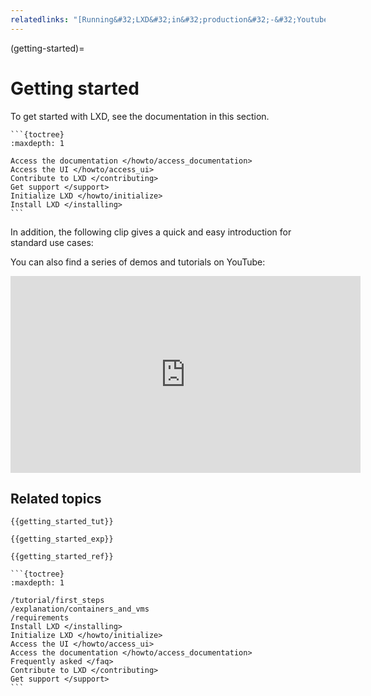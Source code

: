 ```yaml
---
relatedlinks: "[Running&#32;LXD&#32;in&#32;production&#32;-&#32;Youtube](https://www.youtube.com/watch?v=QyXOOE_4cm0)"
---
```


(getting-started)=
# Getting started

To get started with LXD, see the documentation in this section.

````{only} diataxis
```{toctree}
:maxdepth: 1

Access the documentation </howto/access_documentation>
Access the UI </howto/access_ui>
Contribute to LXD </contributing>
Get support </support>
Initialize LXD </howto/initialize>
Install LXD </installing>
```
````

In addition, the following clip gives a quick and easy introduction for standard use cases:

<div>
 <script id="asciicast-226224" src="https://asciinema.org/a/226224.js" async></script>
</div>

You can also find a series of demos and tutorials on YouTube:

<iframe width="560" height="315" src="https://www.youtube.com/embed/videoseries?list=PLddduKsl-KEhleT9VTR4hbtlNdtMr6cFd" title="YouTube video player" frameborder="0" allow="accelerometer; autoplay; clipboard-write; encrypted-media; gyroscope; picture-in-picture" allowfullscreen></iframe>

## Related topics

```{only} diataxis
{{getting_started_tut}}

{{getting_started_exp}}

{{getting_started_ref}}
```

````{only} topical
```{toctree}
:maxdepth: 1

/tutorial/first_steps
/explanation/containers_and_vms
/requirements
Install LXD </installing>
Initialize LXD </howto/initialize>
Access the UI </howto/access_ui>
Access the documentation </howto/access_documentation>
Frequently asked </faq>
Contribute to LXD </contributing>
Get support </support>
```
````
